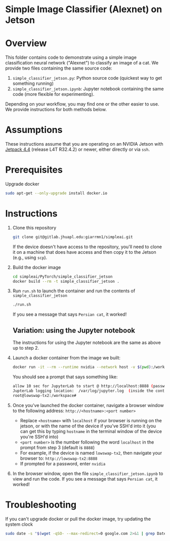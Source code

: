 # Simple Image Classifier (Alexnet) on Jetson

# Overview
This folder contains code to demonstrate using a simple image classification neural network ("Alexnet") to classify an image of a cat.
We provide two files containing the same source code:

1. `simple_classifier_jetson.py`: Python source code (quickest way to get something running)
2. `simple_classifier_jetson.ipynb`: Jupyter notebook containing the same code (more flexible for experimenting).

Depending on your workflow, you may find one or the other easier to use. We provide instructions for both methods below.

# Assumptions
These instructions assume that you are operating on an NVIDIA Jetson with [Jetpack 4.4](https://developer.nvidia.com/embedded/jetpack) (release L4T R32.4.2) or newer, either directly or via `ssh`. 
 
# Prerequisites 
Upgrade docker
```bash
sudo apt-get --only-upgrade install docker.io
```

# Instructions

1. Clone this repository

	```bash
	git clone git@gitlab.jhuapl.edu:giarrmn1/simpleai.git
	```
	
	If the device doesn't have access to the repository, you'll need to clone it on a machine that does have access and then copy it to the Jetson (e.g., using `scp`).
	
2. Build the docker image

	```bash
	cd simpleai/PyTorch/simple_classifier_jetson
	docker build --rm -t simple_classifier_jetson .
	```
	
3.  Run `run.sh` to launch the container and run the contents of 
`simple_classifier_jetson`

	```bash
	./run.sh
	```

	If you see a message that says `Persian cat`, it worked!

	## Variation: using the Jupyter notebook

	The instructions for using the Jupyter notebook are the same as above up to step 2.

4. Launch a docker container from the image we built:

	 ```bash
	 docker run -it --rm --runtime nvidia --network host -v $(pwd):/workspace simple_classifier_jetson 
	 ```
		
	You should see a prompt that says something like:
	
	```bash
	allow 10 sec for JupyterLab to start @ http://localhost:8888 (password nvidia)
	JupterLab logging location:  /var/log/jupyter.log  (inside the container)
	root@lowswap-tx2:/workspace# 
	``` 

5. Once you've launched the docker container, navigate a browser window to the following address:
`http://<hostname>:<port number>`

	- Replace `<hostname>` with `localhost` if your browser is running on the jetson, or with the name of the device if you've SSH'd into it (you can get this by typing `hostname` in the terminal window of the device you're SSH'd into)
	- `<port number>` is the number following the word `localhost` in the prompt from step 3 (default is `8888`)
	- For example, if the device is named `lowswap-tx2`, then navigate your browser to:
	`http://lowswap-tx2:8888`
	- If prompted for a password, enter `nvidia`

6. In the browser window, open the file `simple_classifier_jetson.ipynb` to view and run the code. If you see a message that says `Persian cat`, it worked!

# Troubleshooting
If you can't upgrade docker or pull the docker image, try updating the system clock
```bash
sudo date -s "$(wget -qSO- --max-redirect=0 google.com 2>&1 | grep Date: | cut -d' ' -f5-8)Z"
```